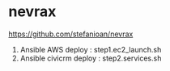 # nevrax
https://github.com/stefanioan/nevrax

1. Ansible AWS deploy : step1.ec2_launch.sh
2. Ansible civicrm deploy : step2.services.sh
